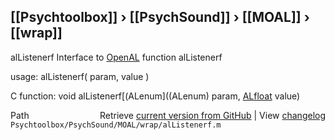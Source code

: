 ## [[Psychtoolbox]] &#8250; [[PsychSound]] &#8250; [[MOAL]] &#8250; [[wrap]]

alListenerf  Interface to [OpenAL](OpenAL) function alListenerf  
  
usage:  alListenerf( param, value )  
  
C function:  void alListenerf[(ALenum]((ALenum) param, [ALfloat](ALfloat) value)  




<div class="code_header" style="text-align:right;">
  <span style="float:left;">Path&nbsp;&nbsp;</span> <span class="counter">Retrieve <a href=
  "https://raw.github.com/Psychtoolbox-3/Psychtoolbox-3/beta/Psychtoolbox/PsychSound/MOAL/wrap/alListenerf.m">current version from GitHub</a> | View <a href=
  "https://github.com/Psychtoolbox-3/Psychtoolbox-3/commits/beta/Psychtoolbox/PsychSound/MOAL/wrap/alListenerf.m">changelog</a></span>
</div>
<div class="code">
  <code>Psychtoolbox/PsychSound/MOAL/wrap/alListenerf.m</code>
</div>

